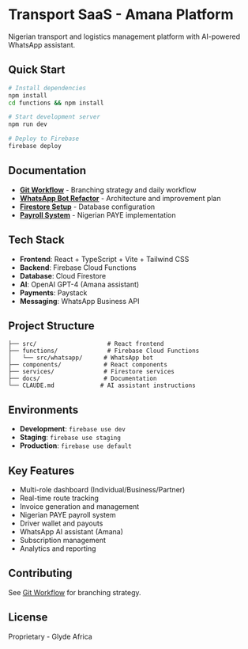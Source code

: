# Transport SaaS - Amana Platform

Nigerian transport and logistics management platform with AI-powered WhatsApp assistant.

## Quick Start

```bash
# Install dependencies
npm install
cd functions && npm install

# Start development server
npm run dev

# Deploy to Firebase
firebase deploy
```

## Documentation

- **[Git Workflow](docs/GIT_WORKFLOW.md)** - Branching strategy and daily workflow
- **[WhatsApp Bot Refactor](docs/WHATSAPP_BOT_REFACTOR_PLAN.md)** - Architecture and improvement plan
- **[Firestore Setup](docs/FIRESTORE_SETUP.md)** - Database configuration
- **[Payroll System](docs/PAYROLL_SYSTEM_GUIDE.md)** - Nigerian PAYE implementation

## Tech Stack

- **Frontend**: React + TypeScript + Vite + Tailwind CSS
- **Backend**: Firebase Cloud Functions
- **Database**: Cloud Firestore
- **AI**: OpenAI GPT-4 (Amana assistant)
- **Payments**: Paystack
- **Messaging**: WhatsApp Business API

## Project Structure

```
├── src/                    # React frontend
├── functions/              # Firebase Cloud Functions
│   └── src/whatsapp/      # WhatsApp bot
├── components/            # React components
├── services/              # Firestore services
├── docs/                  # Documentation
└── CLAUDE.md             # AI assistant instructions
```

## Environments

- **Development**: `firebase use dev`
- **Staging**: `firebase use staging`
- **Production**: `firebase use default`

## Key Features

- Multi-role dashboard (Individual/Business/Partner)
- Real-time route tracking
- Invoice generation and management
- Nigerian PAYE payroll system
- Driver wallet and payouts
- WhatsApp AI assistant (Amana)
- Subscription management
- Analytics and reporting

## Contributing

See [Git Workflow](docs/GIT_WORKFLOW.md) for branching strategy.

## License

Proprietary - Glyde Africa

